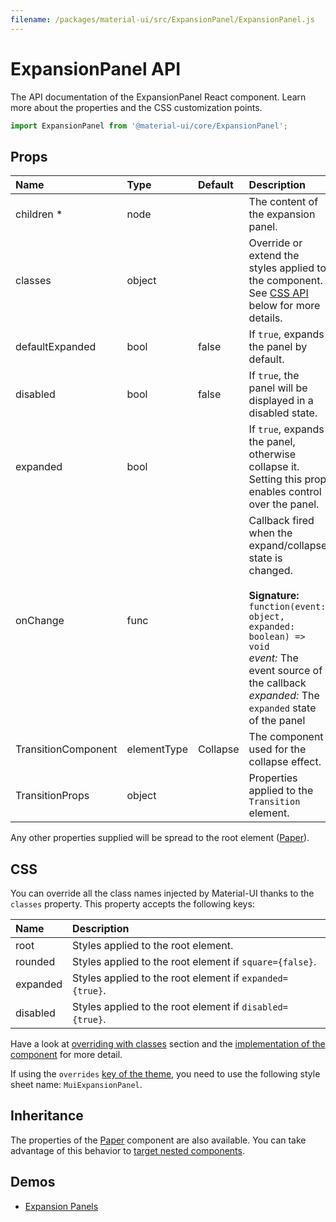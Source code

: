 ```yaml
---
filename: /packages/material-ui/src/ExpansionPanel/ExpansionPanel.js
---
```


<!--- This documentation is automatically generated, do not try to edit it. -->

# ExpansionPanel API

<p class="description">The API documentation of the ExpansionPanel React component. Learn more about the properties and the CSS customization points.</p>

```js
import ExpansionPanel from '@material-ui/core/ExpansionPanel';
```



## Props

| Name | Type | Default | Description |
|:-----|:-----|:--------|:------------|
| <span class="prop-name required">children&nbsp;*</span> | <span class="prop-type">node</span> |  | The content of the expansion panel. |
| <span class="prop-name">classes</span> | <span class="prop-type">object</span> |  | Override or extend the styles applied to the component. See [CSS API](#css) below for more details. |
| <span class="prop-name">defaultExpanded</span> | <span class="prop-type">bool</span> | <span class="prop-default">false</span> | If `true`, expands the panel by default. |
| <span class="prop-name">disabled</span> | <span class="prop-type">bool</span> | <span class="prop-default">false</span> | If `true`, the panel will be displayed in a disabled state. |
| <span class="prop-name">expanded</span> | <span class="prop-type">bool</span> |  | If `true`, expands the panel, otherwise collapse it. Setting this prop enables control over the panel. |
| <span class="prop-name">onChange</span> | <span class="prop-type">func</span> |  | Callback fired when the expand/collapse state is changed.<br><br>**Signature:**<br>`function(event: object, expanded: boolean) => void`<br>*event:* The event source of the callback<br>*expanded:* The `expanded` state of the panel |
| <span class="prop-name">TransitionComponent</span> | <span class="prop-type">elementType</span> | <span class="prop-default">Collapse</span> | The component used for the collapse effect. |
| <span class="prop-name">TransitionProps</span> | <span class="prop-type">object</span> |  | Properties applied to the `Transition` element. |

Any other properties supplied will be spread to the root element ([Paper](/api/paper/)).

## CSS

You can override all the class names injected by Material-UI thanks to the `classes` property.
This property accepts the following keys:


| Name | Description |
|:-----|:------------|
| <span class="prop-name">root</span> | Styles applied to the root element.
| <span class="prop-name">rounded</span> | Styles applied to the root element if `square={false}`.
| <span class="prop-name">expanded</span> | Styles applied to the root element if `expanded={true}`.
| <span class="prop-name">disabled</span> | Styles applied to the root element if `disabled={true}`.

Have a look at [overriding with classes](/customization/overrides/#overriding-with-classes) section
and the [implementation of the component](https://github.com/mui-org/material-ui/blob/next/packages/material-ui/src/ExpansionPanel/ExpansionPanel.js)
for more detail.

If using the `overrides` [key of the theme](/customization/themes/#css),
you need to use the following style sheet name: `MuiExpansionPanel`.

## Inheritance

The properties of the [Paper](/api/paper/) component are also available.
You can take advantage of this behavior to [target nested components](/guides/api/#spread).

## Demos

- [Expansion Panels](/demos/expansion-panels/)

